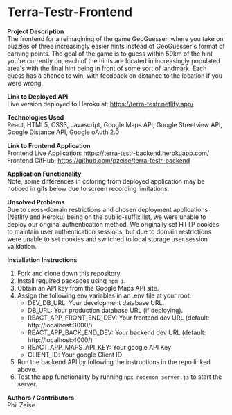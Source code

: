 # Terra-Testr-Frontend

**Project Description**<br />
The frontend for a reimagining of the game GeoGuesser, where you take on puzzles of three increasingly easier hints instead of GeoGuesser's format of earning points. The goal of the game is to guess within 50km of the hint you're currently on, each of the hints are located in increasingly populated area's with the final hint being in front of some sort of landmark. Each guess has a chance to win, with feedback on distance to the location if you were wrong.

**Link to Deployed API**<br />
Live version deployed to Heroku at: https://terra-testr.netlify.app/

**Technologies Used**<br />
React, HTML5, CSS3, Javascript, Google Maps API, Google Streetview API, Google Distance API, Google oAuth 2.0

**Link to Frontend Application**<br />
Frontend Live Application: https://terra-testr-backend.herokuapp.com/<br />
Frontend GitHub: https://github.com/pzeise/terra-testr-backend

**Application Functionality**<br />
Note, some differences in coloring from deployed application may be noticed in gifs below due to screen recording limitations. 

**Unsolved Problems**<br />
Due to cross-domain restrictions and chosen deployment applications (Netlify and Heroku) being on the public-suffix list, we were unable to deploy our original authentication method. We originally set HTTP cookies to maintain user authentication sessions, but due to domain restrictions were unable to set cookies and switched to local storage user session validation. 

**Installation Instructions**<br />
1. Fork and clone down this repository.
2. Install required packages using `npm i`.
3. Obtain an API key from the Google Maps API site. 
4. Assign the following env variables in an .env file at your root:
    - DEV_DB_URL: Your development database URL.
    - DB_URL: Your production database URL (if deploying).
    - REACT_APP_FRONT_END_DEV: Your frontend dev URL (default: http://localhost:3000/)
    - REACT_APP_BACK_END_DEV: Your backend dev URL (default: http://localhost:4000/)
    - REACT_APP_MAPS_API_KEY: Your google API Key
    - CLIENT_ID: Your google Client ID
5. Run the backend API by following the instructions in the repo linked above. 
6. Test the app functionality by running `npx nodemon server.js` to start the server. 

**Authors / Contributors**<br />
Phil Zeise
